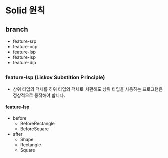# Solid 원칙

## branch
* feature-srp
* feature-ocp
* feature-lsp
* feature-isp
* feature-dip

##
### feature-lsp (Liskov Substition Principle)
* 상위 타입의 객체를 하위 타입의 객체로 치환해도 상위 타입을 사용하는 프로그램은 정상적으로 동작해야 합니다.

#### feature-lsp
* before
    * BeforeRectangle
    * BeforeSquare
* after
    * Shape
    * Rectangle
    * Square